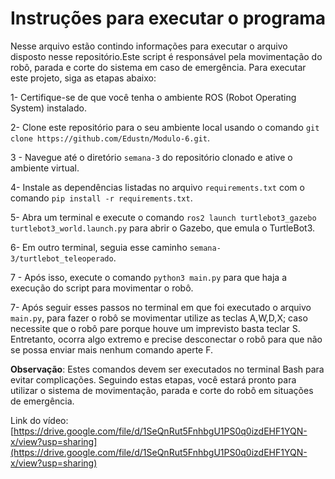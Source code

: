 # Instruções para executar o programa
Nesse arquivo estão contindo informações para executar o arquivo disposto nesse repositório.Este script é responsável pela movimentação do robô, parada e corte do sistema em caso de emergência. Para executar este projeto, siga as etapas abaixo:

1- Certifique-se de que você tenha o ambiente ROS (Robot Operating System) instalado. 

2- Clone este repositório para o seu ambiente local usando o comando `git clone https://github.com/Edustn/Modulo-6.git`. 

3 - Navegue até o diretório `semana-3` do repositório clonado e ative o ambiente virtual. 

4- Instale as dependências listadas no arquivo `requirements.txt` com o comando `pip install -r requirements.txt`.

5- Abra um terminal e execute o comando `ros2 launch turtlebot3_gazebo turtlebot3_world.launch.py` para abrir o Gazebo, que emula o TurtleBot3. 

6- Em outro terminal, seguia esse caminho `semana-3/turtlebot_teleoperado`.

7 - Após isso, execute o comando `python3 main.py` para que haja a execução do script para movimentar o robô.

7- Após seguir esses passos no terminal em que foi executado o arquivo `main.py`, para fazer o robô se movimentar utilize as teclas A,W,D,X; caso necessite que o robô pare porque houve um imprevisto basta teclar S. Entretanto, ocorra algo extremo e precise desconectar o robô para que não se possa enviar mais nenhum comando aperte F.

**Observação**: Estes comandos devem ser executados no terminal Bash para evitar complicações. Seguindo estas etapas, você estará pronto para utilizar o sistema de movimentação, parada e corte do robô em situações de emergência.


Link do vídeo: [https://drive.google.com/file/d/1SeQnRut5FnhbgU1PS0q0izdEHF1YQN-x/view?usp=sharing](https://drive.google.com/file/d/1SeQnRut5FnhbgU1PS0q0izdEHF1YQN-x/view?usp=sharing)